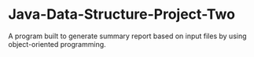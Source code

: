 # Java-Data-Structure-Project-Two

A program built to generate summary report based on input files by using object-oriented programming.

